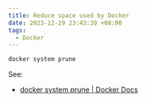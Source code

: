 ```yaml
---
title: Reduce space used by Docker
date: 2023-12-29 23:43:20 +08:00
tags:
  - Docker
---
```


```bash
docker system prune
```

See:

- [docker system prune | Docker Docs](https://docs.docker.com/engine/reference/commandline/system_prune/)
